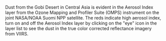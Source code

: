 Dust from the Gobi Desert in Central Asia is evident in the Aerosol Index layer from the Ozone Mapping and Profiler Suite (OMPS) instrument on the joint NASA/NOAA Suomi NPP satellite. The reds indicate high aerosol index, turn on and off the Aerosol Index layer by clicking on the "eye" icon in the layer list to see the dust in the true color corrected reflectance imagery from VIIRS.

